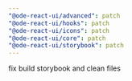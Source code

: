 ```yaml
---
"@ode-react-ui/advanced": patch
"@ode-react-ui/hooks": patch
"@ode-react-ui/icons": patch
"@ode-react-ui/core": patch
"@ode-react-ui/storybook": patch
---
```


fix build storybook and clean files
